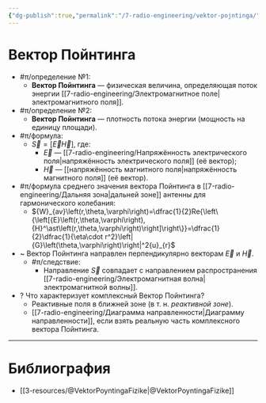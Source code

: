 ```yaml
---
{"dg-publish":true,"permalink":"/7-radio-engineering/vektor-pojntinga/","title":"Вектор Пойнтинга"}
---
```



# Вектор Пойнтинга

- #π/определение №1:
	- **Вектор Пойнтинга** — физическая величина, определяющая поток энергии [[7-radio-engineering/Электромагнитное поле\|электромагнитного поля]].
- #π/определение №2:
	- **Вектор Пойнтинга** — плотность потока энергии (мощность на единицу площади).
- #π/формула:
	- $\vec{S}=[\vec{E}\vec{H}]$, где:
		- $\vec{E}$ — [[7-radio-engineering/Напряжённость электрического поля\|напряжённость электрического поля]] (её вектор);
		- $\vec{H}$ — [[напряжённость магнитного поля\|напряжённость магнитного поля]] (её вектор).
- #π/формула среднего значения вектора Пойнтинга в [[7-radio-engineering/Дальняя зона\|дальней зоне]] антенны для гармонического колебания:
	- ${W}_{av}\left(r,\theta,\varphi\right)=\dfrac{1}{2}Re{\left\{\left[{E}\left(r,\theta,\varphi\right),{H}^\ast\left(r,\theta,\varphi\right)\right]\right\}}=\dfrac{1}{2}\dfrac{1}{\eta\cdot r^2}\left|{G}\left(\theta,\varphi\right)\right|^2{u}_{r}$
- ~ Вектор Пойнтинга направлен перпендикулярно векторам $\vec{E}$ и $\vec{H}$.
	- #π/следствие:
		- Направление $\vec{S}$ совпадает с направлением распространения [[7-radio-engineering/Электромагнитная волна\|электромагнитной волны]].
- ? Что характеризует комплексный Вектор Пойнтинга?
	- Реактивные поля в ближней зоне (в т. н. *реактивной зоне*).
	- [[7-radio-engineering/Диаграмма направленности\|Диаграмму направленности]], если взять реальную часть комплексного вектора Пойнтинга.

---

# Библиография

- [[3-resources/@VektorPoyntingaFizike\|@VektorPoyntingaFizike]]
